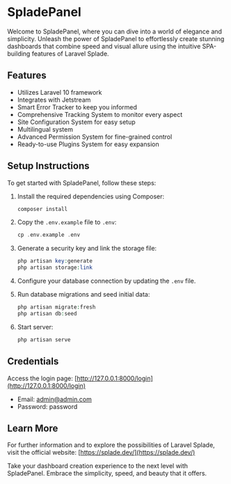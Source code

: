 
# SpladePanel

Welcome to SpladePanel, where you can dive into a world of elegance and simplicity. Unleash the power of SpladePanel to effortlessly create stunning dashboards that combine speed and visual allure using the intuitive SPA-building features of Laravel Splade.

## Features

-   Utilizes Laravel 10 framework
-   Integrates with Jetstream
-   Smart Error Tracker to keep you informed
-   Comprehensive Tracking System to monitor every aspect
-   Site Configuration System for easy setup
-   Multilingual system
-   Advanced Permission System for fine-grained control
-   Ready-to-use Plugins System for easy expansion

## Setup Instructions

To get started with SpladePanel, follow these steps:

1.  Install the required dependencies using Composer:

    ```php
    composer install
    ```
2. Copy the `.env.example` file to `.env`:

    ```php
    cp .env.example .env
    ```

3. Generate a security key and link the storage file:

    ```php
    php artisan key:generate
    php artisan storage:link
    ```
5.  Configure your database connection by updating the `.env` file.
6.  Run database migrations and seed initial data:

    ```php
    php artisan migrate:fresh
	php artisan db:seed
     ```
8. Start server:
    ```php
    php artisan serve
     ```
## Credentials

Access the login page: [http://127.0.0.1:8000/login](http://127.0.0.1:8000/login)

-   Email: [admin@admin.com](mailto:admin@admin.com)
-   Password: password

## Learn More

For further information and to explore the possibilities of Laravel Splade, visit the official website: [https://splade.dev/](https://splade.dev/)

Take your dashboard creation experience to the next level with SpladePanel. Embrace the simplicity, speed, and beauty that it offers.
